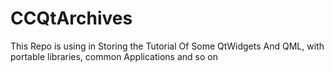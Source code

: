 # CCQtArchives
This Repo is using in Storing the Tutorial Of Some QtWidgets And QML, with portable libraries, common Applications and so on
